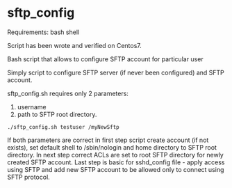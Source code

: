 # sftp_config
Requirements: bash shell

Script has been wrote and verified on Centos7.

Bash script that allows to configure SFTP account for particular user

Simply script to configure SFTP server (if never been configured) and SFTP account.

sftp_config.sh requires only 2 parameters:
1. username
2. path to SFTP root directory.

```
./sftp_config.sh testuser /myNewSftp
```

If both parameters are correct in first step script create account (if not exists), set default shell to /sbin/nologin and home directory to SFTP root directory.
In next step correct ACLs are set to root SFTP directory for newly created SFTP account.
Last step is basic for sshd_config file - apply access using SFTP and add new SFTP account to be allowed only to connect using SFTP protocol.
